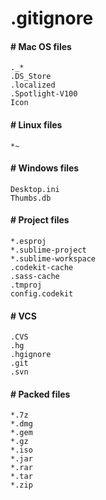 .gitignore
=========


#### # Mac OS files
```
._*
.DS_Store
.localized
.Spotlight-V100
Icon
```


#### # Linux files
```
*~
```


#### # Windows files
```
Desktop.ini
Thumbs.db
```


#### # Project files
```
*.esproj
*.sublime-project
*.sublime-workspace
.codekit-cache
.sass-cache
.tmproj
config.codekit
```


#### # VCS
```
.CVS
.hg
.hgignore
.git
.svn
```


#### # Packed files
```
*.7z
*.dmg
*.gem
*.gz
*.iso
*.jar
*.rar
*.tar
*.zip
```
